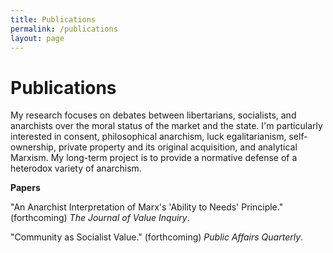 ```yaml
---
title: Publications
permalink: /publications
layout: page
---
```


# Publications

My research focuses on debates between libertarians, socialists, and anarchists over the moral status of the market and the state. I'm particularly interested in consent, philosophical anarchism, luck egalitarianism, self-ownership, private property and its original acquisition, and analytical Marxism. My long-term project is to provide a normative defense of a heterodox variety of anarchism.

**Papers**

"An Anarchist Interpretation of Marx's 'Ability to Needs' Principle." (forthcoming) _The Journal of Value Inquiry_.

"Community as Socialist Value." (forthcoming) _Public Affairs Quarterly_.

